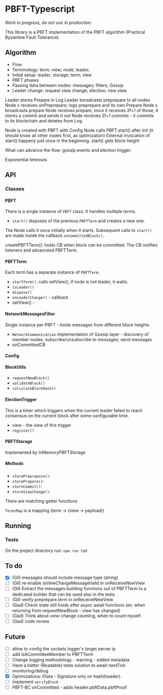 # PBFT-Typescript

*Work in progress, do not use in production.*

This library is a PBFT implementation of the PBFT algorithm (Practical Byzantine Fault Tolerance).

## Algorithm

* Flow
* Terminology: term; view; node; leader;
* Initial setup: leader; storage; term; view
* PBFT phases
* Passing data between nodes: messages; filters; Gossip
* Leader change: request view change; election; new view

Leader stores Prepare in Log
Leader boradcasts preprepare to all nodes
Node x receives onPreprepare; logs preprepare and its own Prepare
Node x broadcasts prepare
Node receives prepare, once it receives 2f+1 of those, it stores a commit and sends it out
Node receives 2f+1 commits - it commits to its blockchain and deletes from Log.

Node is created with PBFT with Config
Node calls PBFT.start() after init (it should know all other nodes first, as optimization)
External invocation of start() happens just once in the beginning.
start() gets block height

What can advance the flow: gossip events and election trigger.

Exponential timeouts

## API

### Classes

#### PBFT

There is a single instance of `PBFT` class. It handles multiple *term*s.

* `start()` disposes of the previous `PBFTTerm` and creates a new one.

The Node calls it once initially when it starts. Subsequent calls to `start()` are made inside the callback `onCommittedBlock()`.

createPBFTTerm(): holds CB when block can be committed. The CB notifies listeners and advancesd PBFTTerm.

#### PBFTTerm

Each *term* has a separate instance of `PBFTTerm`.

* `startTerm()`: calls setView(), if node is not leader, it waits.
* `isLeader()`
* `dispose()`
* `onLeaderChange()` - callback
* setView() -

#### NetworkMessagesFilter

Single instance per PBFT - holds messages from different block heights

* `NetworkCommunication` implementation of Gossip layer - discovery of member nodes; subscribe/unsubscribe to messages; send messages
* onCommittedCB

#### Config

#### BlockUtils

* `requestNewBlock()`
* `validateBlock()`
* `calculateBlockHash()`

#### ElectionTrigger

This is a timer which triggers when the current leader failed to reach consensus on the current block after some configurable time.

* view - the view of this trigger
* `register()`

#### PBFTStorage

Implemented by InMemoryPBFTStorage

##### Methods

* `storePreprepare()`:
* `storePrepare()`:
* `storeCommit()`:
* `storeViewChange()`:
  
There are matching getter functions

`TermsMap` is a mapping (term -> (view -> payload))

## Running

### Tests

On the project directory run: `npm run tdd`

## To do

* [x] (Gil) messages should include message type (string)
* [ ] (Gil) re-enable isViewChangeMessageValid in onReceiveNewView
* [ ] (Gil) Extract the messages building functions out of PBFTTerm to a dedicated builder that can be used also in the tests
* [ ] (Gil) verify preprepare.term in onReceiveNewView
* [ ] (Gad) Check state still holds after async await functions (ex: when returning from requestNewBlock - view has changed)
* [ ] (Gad) Think about view-change counting, when to count myself.
* [ ] (Gad) code review

## Future

* [ ] allow to config the sockets logger's target server ip
* [ ] add isACommitteeMember to PBFTTerm
* [ ] Change logging methodology - warning - added metadata
* [ ] Have a better (Readable) tests solution to await nextTick
* [ ] monitoring/debug
* [x] Optimizations: IData - Signature only on hash(header).
* [ ] implement `verifyBlock`
* [ ] PBFT-BC onCommitted - adds header.pbftData.pbftProof
